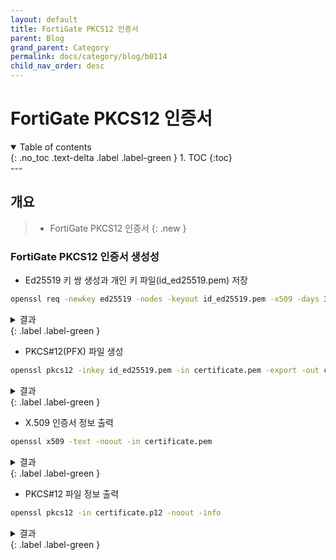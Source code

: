 ```yaml
---
layout: default
title: FortiGate PKCS12 인증서
parent: Blog
grand_parent: Category
permalink: docs/category/blog/b0114
child_nav_order: desc
---
```

# FortiGate PKCS12 인증서
<details open markdown="block">
  <summary>
    Table of contents
  </summary>
  {: .no_toc .text-delta .label .label-green }
1. TOC
{:toc}
</details>
---

## 개요

> - FortiGate PKCS12 인증서
{: .new }

### FortiGate PKCS12 인증서 생성성

- Ed25519 키 쌍 생성과 개인 키 파일(id_ed25519.pem) 저장

```bash
openssl req -newkey ed25519 -nodes -keyout id_ed25519.pem -x509 -days 365 -out certificate.pem
```

<details markdown="block">
  <summary>
    결과
  </summary>
  {: .text-delta }

```bash
Generating a ED25519 private key
writing new private key to 'id_ed25519.pem'
-----
You are about to be asked to enter information that will be incorporated
into your certificate request.
What you are about to enter is what is called a Distinguished Name or a DN.
There are quite a few fields but you can leave some blank
For some fields there will be a default value,
If you enter '.', the field will be left blank.
-----
Country Name (2 letter code) [AU]:
State or Province Name (full name) [Some-State]:
Locality Name (eg, city) []:
Organization Name (eg, company) [Internet Widgits Pty Ltd]:
Organizational Unit Name (eg, section) []:
Common Name (e.g. server FQDN or YOUR name) []:
Email Address []:
```

</details>
{: .label .label-green }

- PKCS#12(PFX) 파일 생성

```bash
openssl pkcs12 -inkey id_ed25519.pem -in certificate.pem -export -out certificate.p12
```

<details markdown="block">
  <summary>
    결과
  </summary>
  {: .text-delta }

```bash
Enter Export Password:
Verifying - Enter Export Password:
```

</details>
{: .label .label-green }

- X.509 인증서 정보 출력

```bash
openssl x509 -text -noout -in certificate.pem
```

<details markdown="block">
  <summary>
    결과
  </summary>
  {: .text-delta }

```bash
Certificate:
    Data:
        Version: 3 (0x2)
        Serial Number:
            3d:a7:cd:4a:dc:80:d6:0b:f6:51:86:3b:b7:96:4e:5d:da:14:e8:42
        Signature Algorithm: ED25519
        Issuer: C = AU, ST = Some-State, O = Internet Widgits Pty Ltd
        Validity
            Not Before: Sep 28 08:22:31 2023 GMT
            Not After : Sep 27 08:22:31 2024 GMT
        Subject: C = AU, ST = Some-State, O = Internet Widgits Pty Ltd
        Subject Public Key Info:
            Public Key Algorithm: ED25519
                ED25519 Public-Key:
                pub:
                    0b:e9:b8:48:ee:17:29:b0:35:10:5b:99:d5:f3:83:
                    d9:5c:5d:60:94:4f:93:29:91:d0:9f:4c:49:64:7b:
                    35:0e
        X509v3 extensions:
            X509v3 Subject Key Identifier:
                D6:E9:2C:C2:DF:BD:DA:A8:BE:47:A0:08:BA:DA:B8:AA:1A:B9:80:D6
            X509v3 Authority Key Identifier:
                keyid:D6:E9:2C:C2:DF:BD:DA:A8:BE:47:A0:08:BA:DA:B8:AA:1A:B9:80:D6

            X509v3 Basic Constraints: critical
                CA:TRUE
    Signature Algorithm: ED25519
         9c:36:eb:51:03:21:51:15:c2:b1:7b:2b:e1:d7:1e:af:3a:40:
         c5:74:78:6e:0d:84:a8:1e:ac:da:d8:f2:ef:11:de:e0:98:2f:
         e3:57:b0:3a:41:47:bd:8c:80:0a:b3:7f:25:50:c7:73:28:54:
         63:9f:ec:e2:e0:66:92:14:0f:0c
```

</details>
{: .label .label-green }

- PKCS#12 파일 정보 출력

```bash
openssl pkcs12 -in certificate.p12 -noout -info
```

<details markdown="block">
  <summary>
    결과
  </summary>
  {: .text-delta }

```bash
Enter Import Password:
MAC: sha1, Iteration 2048
MAC length: 20, salt length: 8
PKCS7 Encrypted data: pbeWithSHA1And40BitRC2-CBC, Iteration 2048
Certificate bag
PKCS7 Data
Shrouded Keybag: pbeWithSHA1And3-KeyTripleDES-CBC, Iteration 2048
```

</details>
{: .label .label-green }

